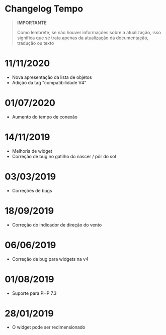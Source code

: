 # Changelog Tempo

>**IMPORTANTE**
>
>Como lembrete, se não houver informações sobre a atualização, isso significa que se trata apenas da atualização da documentação, tradução ou texto

# 11/11/2020

- Nova apresentação da lista de objetos
- Adição da tag "compatibilidade V4"

# 01/07/2020

- Aumento do tempo de conexão

# 14/11/2019

- Melhoria de widget
- Correção de bug no gatilho do nascer / pôr do sol

# 03/03/2019

- Correções de bugs

# 18/09/2019

- Correção do indicador de direção do vento

# 06/06/2019

- Correção de bug para widgets na v4

# 01/08/2019

- Suporte para PHP 7.3

# 28/01/2019

- O widget pode ser redimensionado
